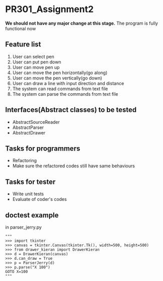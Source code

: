# PR301_Assignment2
**We should not have any major change at this stage.**
The program is fully functional now

## Feature list
1. User can select pen
2. User can put pen down
3. User can move pen up
4. User can move the pen horizontally(go along)
5. User can move the pen vertically(go down)
6. User can draw a line with input direction and distance
7. The system can read commands from text file
8. The system can parse the commands from text file

## Interfaces(Abstract classes) to be tested
* AbstractSourceReader
* AbstractParser
* AbstractDrawer

## Tasks for programmers
- Refactoring
- Make sure the refactored codes still have same behaviours

## Tasks for tester
- Write unit tests
- Evaluate of coder's codes

## doctest example
in parser_jerry.py
        
    """
    >>> import tkinter
    >>> canvas = tkinter.Canvas(tkinter.Tk(), width=500, height=500)
    >>> from drawer_kieran import DrawerKieran
    >>> d = DrawerKieran(canvas)
    >>> d.can_draw = True
    >>> p = ParserJerry(d)
    >>> p.parse("X 100")
    GOTO X=100
    """
